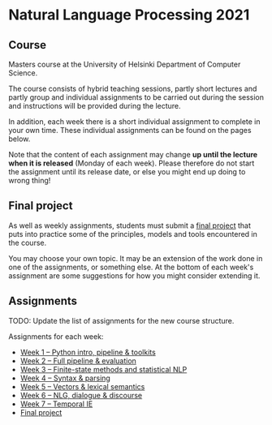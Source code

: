# Natural Language Processing 2021

## Course

Masters course at the University of Helsinki
Department of Computer Science.

The course consists of hybrid teaching sessions, partly
short lectures and partly group and individual assignments
to be carried out during the session and instructions
will be provided during the lecture.

In addition, each week there is a short individual assignment
to complete in your own time. These individual assignments
can be found on the pages below.

Note that the content of each assignment may change
**up until the lecture when it is released** (Monday of each week).
Please therefore do not start the assignment until its
release date, or else you might end up doing to wrong thing!

## Final project

As well as weekly assignments, students must submit a
[final project](final_project/)
that puts into practice some of the principles,
models and tools encountered in the course.

You may choose your own topic. It may be an extension of
the work done in one of the assignments, or something else.
At the bottom of each week's assignment are some suggestions
for how you might consider extending it.

## Assignments

   TODO: Update the list of assignments for the new course structure.

Assignments for each week:
 - [Week 1 – Python intro, pipeline & toolkits](week1/)
 - [Week 2 – Full pipeline & evaluation](week2/)
 - [Week 3 – Finite-state methods and statistical NLP](week3/)
 - [Week 4 – Syntax & parsing](week4/)
 - [Week 5 – Vectors & lexical semantics](week5/)
 - [Week 6 – NLG, dialogue & discourse](week6/)
 - [Week 7 – Temporal IE](week7/)
 - [Final project](final_project/)
